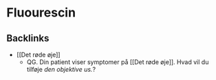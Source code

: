 # Fluourescin

## Backlinks
* [[Det røde øje]]
	* QG. Din patient viser symptomer på [[Det røde øje]]. Hvad vil du tilføje *den objektive us.*?

<!-- {BearID:0086D85D-84A2-4464-9B0C-5C4A5E287FBA-28132-0000042C946BD44A} -->
